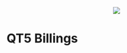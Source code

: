 <p align="center">
  <img src="src/sherlock/media/icons/qt5-billing-application.png">
</p>

# QT5 Billings #

